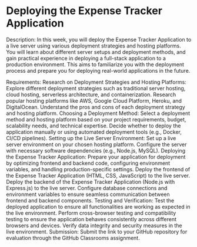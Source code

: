 # Deploying the Expense Tracker Application
Description:
In this week, you will deploy the Expense Tracker Application to a live server using various deployment strategies and hosting platforms. You will learn about different server setups and deployment methods, and gain practical experience in deploying a full-stack application to a production environment. This aims to familiarize you with the deployment process and prepare you for deploying real-world applications in the future.

Requirements:
Research on Deployment Strategies and Hosting Platforms:
    Explore different deployment strategies such as traditional server hosting, cloud hosting, serverless architecture, and containerization.
    Research popular hosting platforms like AWS, Google Cloud Platform, Heroku, and DigitalOcean.
    Understand the pros and cons of each deployment strategy and hosting platform.
Choosing a Deployment Method:
    Select a deployment method and hosting platform based on your project requirements, budget, scalability needs, and technical expertise.
    Decide whether to deploy the application manually or using automated deployment tools (e.g., Docker, CI/CD pipelines).
Setting up the Live Server Environment:
    Set up a live server environment on your chosen hosting platform.
    Configure the server with necessary software dependencies (e.g., Node.js, MySQL).
Deploying the Expense Tracker Application:
    Prepare your application for deployment by optimizing frontend and backend code, configuring environment variables, and handling production-specific settings.
    Deploy the frontend of the Expense Tracker Application (HTML, CSS, JavaScript) to the live server.
    Deploy the backend of the Expense Tracker Application (Node.js with Express.js) to the live server.
    Configure database connections and environment variables to ensure seamless communication between frontend and backend components.
Testing and Verification:
    Test the deployed application to ensure all functionalities are working as expected in the live environment.
    Perform cross-browser testing and compatibility testing to ensure the application behaves consistently across different browsers and devices.
    Verify data integrity and security measures in the live environment.
Submission:
    Submit the link to your GitHub repository for evaluation through the GitHub Classrooms assignment.
